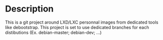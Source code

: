 # Description
This is a git project around LXD/LXC personnal images from dedicated tools like debootstrap.
This project is set to use dedicated branches for each distibutions (Ex. debian-master; debian-dev; ...)
